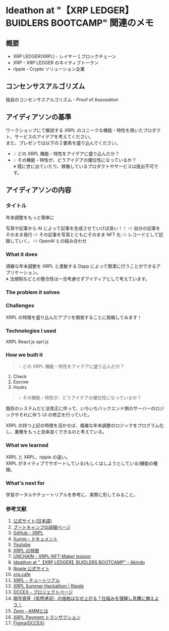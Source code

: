 # Ideathon at "【XRP LEDGER】BUIDLERS BOOTCAMP" 関連のメモ

## 概要

- XRP LEDGER(XRPL) - レイヤー１ブロックチェーン
- XRP - XRP LEDGER のネイティブトークン
- ripple - Crypto ソリューション企業

## コンセンサスアルゴリズム

独自のコンセンサスアルゴリズム - Proof of Assosiation

## アイディアソンの基準

ワークショップにて解説する XRPL のユニークな機能・特性を用いたプロダクト、サービスのアイデアを考えてください。  
また、プレゼンでは以下の２要素を盛り込んでください。

- 💡 どの XRPL 機能・特性をアイデアに盛り込んだか？
- 💡 その機能・特性が、どうアイデアの優位性になっているか？  
  ※ 既に世に出ていたり、稼働しているプロダクトやサービスは提出不可です。

## アイディアソンの内容

### タイトル

年末調整をもっと簡単に

写真や記事から AI によって記事を生成させていけば良い！！
⇨ 自分の記事をそのまま発行
⇨ その記事を写真とともにそのまま NFT 化
⇨ レコードとして記録していく。
⇨ OpenAI との組み合わせ

### What it does

煩雑な年末調整を XRPL と連動する Dapp によって簡潔に行うことができるアプリケーション。  
※ 法規制などとの整合性は一旦考慮せずアイディアとして考えています。

### The problem it solves

### Challenges

XRPL の特徴を盛り込んだアプリを開発することに挑戦してみます！

### Technologies I used

XRPL
React.js
xprl.js

### How we built it

> 💡 どの XRPL 機能・特性をアイデアに盛り込んだか？

1. Check
2. Escrow
3. Hooks

> 💡 その機能・特性が、どうアイデアの優位性になっているか？

既存のシステムだと法改正に伴って、いちいちバックエンド側のサーバーのロジックやそれに伴う UI の修正を行っていた。

XRPL の持つ上記の特徴を活かせば、複雑な年末調整のロジックをプログラム化し、業務をもっと効率良くできるのと考えている。

### What we learned

XRPL と XRPL、ripple の違い。  
XRPL がネイティブでサポートしている(もしくはしようとしている)機能の種類。

### What's next for

学習ポータルやチュートリアルを参考に、実際に形してみること。

### 参考文献

1. [公式サイト(日本語)](https://xrpl.org/ja/index.html)
2. [ブートキャンプの詳細ページ](https://lu.ma/xrpl_builders_bootcamp)
3. [GitHub - XRPL](https://github.com/XRPLF)
4. [Xumm - ドキュメント](https://xumm.readme.io/)
5. [Youtube](https://youtube.com/channel/UC6zTJdNCBI-TKMt5ubNc_Gg)
6. [XRPL の特徴](https://xrpl.org/ja/xrp-overview.html)
7. [UNCHAIN - XRPL-NFT-Maker lession](https://app.unchain.tech/learn/XRPL-NFT-Maker/ja/0/1/)
8. [Ideathon at "【XRP LEDGER】BUIDLERS BOOTCAMP" - Akindo](https://app.akindo.io/hackathons/Be7ZEGBOWT066OJKl)
9. [Ripple 公式サイト](https://ripple.com/)
10. [xrp.cafe](https://xrp.cafe/)
11. [XRPL - チュートリアル](https://xrpl.org/tutorials.html)
12. [XRPL Summer Hackathon | Ripple](https://dorahacks.io/hackathon/xrpl-hackathon)
13. [DCCEX - プロジェクトページ](https://app.akindo.io/communities/q3O8qpDjpTjvxMx89/products/0nL4N8rVoFzjwQGXg)
14. [暗号資産（仮想通貨）の価格はなぜ上がる？仕組みを理解し急騰に備えよう！](https://coincheck.com/ja/article/271)
15. [Zenn - AMMとは](https://zenn.dev/tequ/articles/overview-dex-amm)
16. [XRPL Payment トランザクション](https://xrpl.org/payment.html)
17. [Figma(DCCEX)](https://www.figma.com/file/rHxfzc9xX9TECtc9wdNFak/DCCEX?type=whiteboard&t=8vtQteB0TSulxFDp-1)